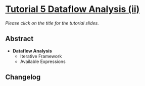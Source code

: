 # [Tutorial 5 Dataflow Analysis (ii)](https://v2.overleaf.com/read/ptfcckrwdpvn)

*Please click on the title for the tutorial slides.*

## Abstract

* **Dataflow Analysis**
  * Iterative Framework
  * Available Expressions

## Changelog
